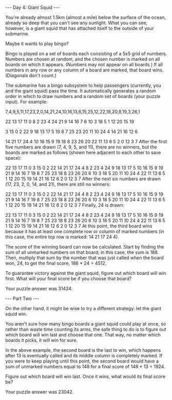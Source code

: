 --- Day 4: Giant Squid ---

You're already almost 1.5km (almost a mile) below the surface of the ocean, already so deep that you can't see any sunlight. What you can see, however, is a giant squid that has attached itself to the outside of your submarine.

Maybe it wants to play bingo?

Bingo is played on a set of boards each consisting of a 5x5 grid of numbers. Numbers are chosen at random, and the chosen number is marked on all boards on which it appears. (Numbers may not appear on all boards.) If all numbers in any row or any column of a board are marked, that board wins. (Diagonals don't count.)

The submarine has a bingo subsystem to help passengers (currently, you and the giant squid) pass the time. It automatically generates a random order in which to draw numbers and a random set of boards (your puzzle input). For example:

7,4,9,5,11,17,23,2,0,14,21,24,10,16,13,6,15,25,12,22,18,20,8,19,3,26,1

22 13 17 11 0
8 2 23 4 24
21 9 14 16 7
6 10 3 18 5
1 12 20 15 19

3 15 0 2 22
9 18 13 17 5
19 8 7 25 23
20 11 10 24 4
14 21 16 12 6

14 21 17 24 4
10 16 15 9 19
18 8 23 26 20
22 11 13 6 5
2 0 12 3 7
After the first five numbers are drawn (7, 4, 9, 5, and 11), there are no winners, but the boards are marked as follows (shown here adjacent to each other to save space):

22 13 17 11 0 3 15 0 2 22 14 21 17 24 4
8 2 23 4 24 9 18 13 17 5 10 16 15 9 19
21 9 14 16 7 19 8 7 25 23 18 8 23 26 20
6 10 3 18 5 20 11 10 24 4 22 11 13 6 5
1 12 20 15 19 14 21 16 12 6 2 0 12 3 7
After the next six numbers are drawn (17, 23, 2, 0, 14, and 21), there are still no winners:

22 13 17 11 0 3 15 0 2 22 14 21 17 24 4
8 2 23 4 24 9 18 13 17 5 10 16 15 9 19
21 9 14 16 7 19 8 7 25 23 18 8 23 26 20
6 10 3 18 5 20 11 10 24 4 22 11 13 6 5
1 12 20 15 19 14 21 16 12 6 2 0 12 3 7
Finally, 24 is drawn:

22 13 17 11 0 3 15 0 2 22 14 21 17 24 4
8 2 23 4 24 9 18 13 17 5 10 16 15 9 19
21 9 14 16 7 19 8 7 25 23 18 8 23 26 20
6 10 3 18 5 20 11 10 24 4 22 11 13 6 5
1 12 20 15 19 14 21 16 12 6 2 0 12 3 7
At this point, the third board wins because it has at least one complete row or column of marked numbers (in this case, the entire top row is marked: 14 21 17 24 4).

The score of the winning board can now be calculated. Start by finding the sum of all unmarked numbers on that board; in this case, the sum is 188. Then, multiply that sum by the number that was just called when the board won, 24, to get the final score, 188 \* 24 = 4512.

To guarantee victory against the giant squid, figure out which board will win first. What will your final score be if you choose that board?

Your puzzle answer was 31424.

--- Part Two ---

On the other hand, it might be wise to try a different strategy: let the giant squid win.

You aren't sure how many bingo boards a giant squid could play at once, so rather than waste time counting its arms, the safe thing to do is to figure out which board will win last and choose that one. That way, no matter which boards it picks, it will win for sure.

In the above example, the second board is the last to win, which happens after 13 is eventually called and its middle column is completely marked. If you were to keep playing until this point, the second board would have a sum of unmarked numbers equal to 148 for a final score of 148 \* 13 = 1924.

Figure out which board will win last. Once it wins, what would its final score be?

Your puzzle answer was 23042.
